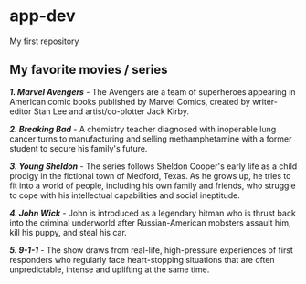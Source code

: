 # app-dev
My first repository
## **My favorite movies / series**
***1. Marvel Avengers*** - The Avengers are a team of superheroes appearing in American comic books published by Marvel Comics, created by writer-editor Stan Lee and artist/co-plotter Jack Kirby.

***2. Breaking Bad*** - A chemistry teacher diagnosed with inoperable lung cancer turns to manufacturing and selling methamphetamine with a former student to secure his family's future.

***3. Young Sheldon*** - The series follows Sheldon Cooper's early life as a child prodigy in the fictional town of Medford, Texas. As he grows up, he tries to fit into a world of people, including his own family and friends, who struggle to cope with his intellectual capabilities and social ineptitude.

***4. John Wick*** - John is introduced as a legendary hitman who is thrust back into the criminal underworld after Russian-American mobsters assault him, kill his puppy, and steal his car.

***5. 9-1-1*** - The show draws from real-life, high-pressure experiences of first responders who regularly face heart-stopping situations that are often unpredictable, intense and uplifting at the same time.
